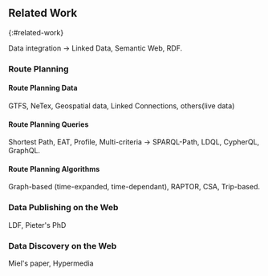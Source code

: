 ## Related Work
{:#related-work}

Data integration -> Linked Data, Semantic Web, RDF.

### Route Planning

#### Route Planning Data
GTFS, NeTex, Geospatial data, Linked Connections, others(live data)

#### Route Planning Queries
Shortest Path, EAT, Profile, Multi-criteria -> SPARQL-Path, LDQL, CypherQL, GraphQL.

#### Route Planning Algorithms
Graph-based (time-expanded, time-dependant), RAPTOR, CSA, Trip-based.

### Data Publishing on the Web

LDF, Pieter's PhD

### Data Discovery on the Web

Miel's paper, Hypermedia